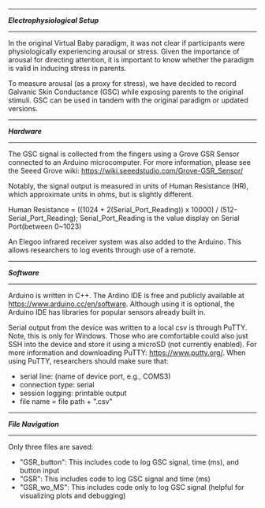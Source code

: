 *****************************
***Electrophysiological Setup***
*****************************

In the original Virtual Baby paradigm, it was not clear if participants were physiologically experiencing arousal or stress. Given the importance of arousal for directing attention, it is important to know whether the paradigm is valid in inducing stress in parents. 

To measure arousal (as a proxy for stress), we have decided to record Galvanic Skin Conductance (GSC) while exposing parents to the original stimuli. GSC can be used in tandem with the original paradigm or updated versions. 

****************
***Hardware***
****************
The GSC signal is collected from the fingers using a Grove GSR Sensor connected to an Arduino microcomputer. For more information, please see the Seeed Grove wiki: <https://wiki.seeedstudio.com/Grove-GSR_Sensor/>

Notably, the signal output is measured in units of Human Resistance (HR), which approximate units in ohms, but is slightly different. 

Human Resistance = ((1024 + 2(Serial_Port_Reading)) x 10000) / (512-Serial_Port_Reading); Serial_Port_Reading is the value display on Serial Port(between 0~1023)

An Elegoo infrared receiver system was also added to the Arduino. This allows researchers to log events through use of a remote.

****************
***Software***
****************
Arduino is written in C++. The Ardino IDE is free and publicly available at <https://www.arduino.cc/en/software>. Although using it is optional, the Arduino IDE has libraries for popular sensors already built in.

Serial output from the device was written to a local csv is through PuTTY. Note, this is only for Windows. Those who are comfortable could also just SSH into the device and store it using a microSD (not currently enabled). For more information and downloading PuTTY: <https://www.putty.org/>. When using PuTTY, researchers should make sure that: 

* serial line: (name of device port, e.g., COMS3)
* connection type: serial
* session logging: printable output
* file name = file path + ".csv"

****************
***File Navigation***
****************
Only three files are saved: 

* "GSR_button": This includes code to log GSC signal, time (ms), and button input
* "GSR": This includes code to log GSC signal and time (ms)
* "GSR_wo_MS": This includes code only to log GSC signal (helpful for visualizing plots and debugging)
